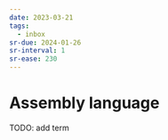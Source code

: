 ```yaml
---
date: 2023-03-21
tags:
  - inbox
sr-due: 2024-01-26
sr-interval: 1
sr-ease: 230
---
```


# Assembly language

TODO: add term

